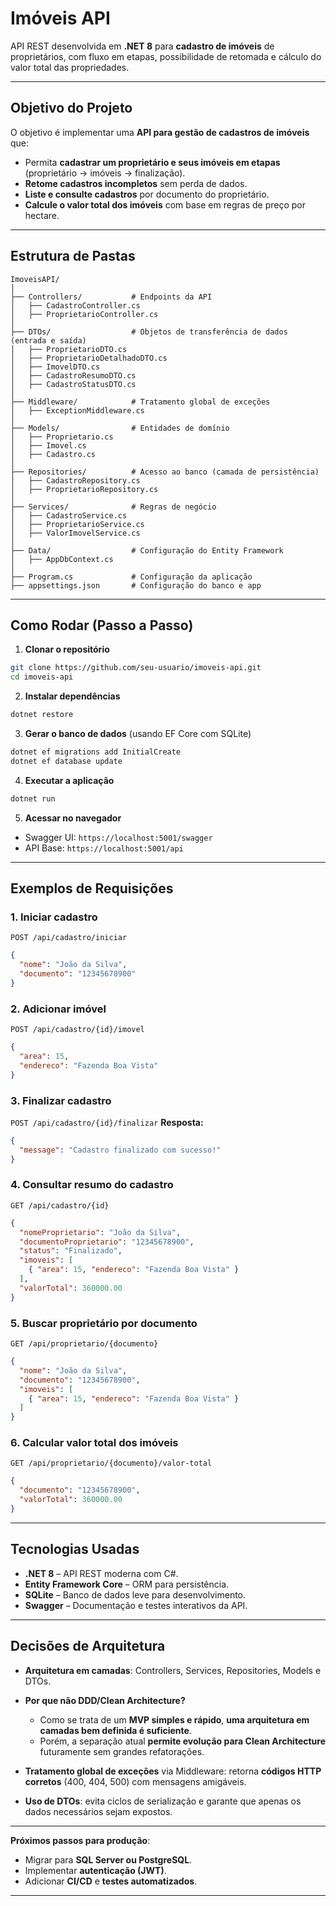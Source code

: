 # **Imóveis API**

API REST desenvolvida em **.NET 8** para **cadastro de imóveis** de proprietários, com fluxo em etapas, possibilidade de retomada e cálculo do valor total das propriedades.

---

## **Objetivo do Projeto**

O objetivo é implementar uma **API para gestão de cadastros de imóveis** que:

* Permita **cadastrar um proprietário e seus imóveis em etapas** (proprietário → imóveis → finalização).
* **Retome cadastros incompletos** sem perda de dados.
* **Liste e consulte cadastros** por documento do proprietário.
* **Calcule o valor total dos imóveis** com base em regras de preço por hectare.

---

## **Estrutura de Pastas**

```
ImoveisAPI/
│
├── Controllers/           # Endpoints da API
│   ├── CadastroController.cs
│   ├── ProprietarioController.cs
│
├── DTOs/                  # Objetos de transferência de dados (entrada e saída)
│   ├── ProprietarioDTO.cs
│   ├── ProprietarioDetalhadoDTO.cs
│   ├── ImovelDTO.cs
│   ├── CadastroResumoDTO.cs
│   ├── CadastroStatusDTO.cs
│
├── Middleware/            # Tratamento global de exceções
│   ├── ExceptionMiddleware.cs
│
├── Models/                # Entidades de domínio
│   ├── Proprietario.cs
│   ├── Imovel.cs
│   ├── Cadastro.cs
│
├── Repositories/          # Acesso ao banco (camada de persistência)
│   ├── CadastroRepository.cs
│   ├── ProprietarioRepository.cs
│
├── Services/              # Regras de negócio
│   ├── CadastroService.cs
│   ├── ProprietarioService.cs
│   ├── ValorImovelService.cs
│
├── Data/                  # Configuração do Entity Framework
│   ├── AppDbContext.cs
│
├── Program.cs             # Configuração da aplicação
├── appsettings.json       # Configuração do banco e app
```

---

## **Como Rodar (Passo a Passo)**

1. **Clonar o repositório**

```bash
git clone https://github.com/seu-usuario/imoveis-api.git
cd imoveis-api
```

2. **Instalar dependências**

```bash
dotnet restore
```

3. **Gerar o banco de dados** (usando EF Core com SQLite)

```bash
dotnet ef migrations add InitialCreate
dotnet ef database update
```

4. **Executar a aplicação**

```bash
dotnet run
```

5. **Acessar no navegador**

* Swagger UI: `https://localhost:5001/swagger`
* API Base: `https://localhost:5001/api`

---

## **Exemplos de Requisições**

### **1. Iniciar cadastro**

`POST /api/cadastro/iniciar`

```json
{
  "nome": "João da Silva",
  "documento": "12345678900"
}
```

### **2. Adicionar imóvel**

`POST /api/cadastro/{id}/imovel`

```json
{
  "area": 15,
  "endereco": "Fazenda Boa Vista"
}
```

### **3. Finalizar cadastro**

`POST /api/cadastro/{id}/finalizar`
**Resposta:**

```json
{
  "message": "Cadastro finalizado com sucesso!"
}
```

### **4. Consultar resumo do cadastro**

`GET /api/cadastro/{id}`

```json
{
  "nomeProprietario": "João da Silva",
  "documentoProprietario": "12345678900",
  "status": "Finalizado",
  "imoveis": [
    { "area": 15, "endereco": "Fazenda Boa Vista" }
  ],
  "valorTotal": 360000.00
}
```

### **5. Buscar proprietário por documento**

`GET /api/proprietario/{documento}`

```json
{
  "nome": "João da Silva",
  "documento": "12345678900",
  "imoveis": [
    { "area": 15, "endereco": "Fazenda Boa Vista" }
  ]
}
```

### **6. Calcular valor total dos imóveis**

`GET /api/proprietario/{documento}/valor-total`

```json
{
  "documento": "12345678900",
  "valorTotal": 360000.00
}
```

---

## **Tecnologias Usadas**

* **.NET 8** – API REST moderna com C#.
* **Entity Framework Core** – ORM para persistência.
* **SQLite** – Banco de dados leve para desenvolvimento.
* **Swagger** – Documentação e testes interativos da API.

---

## **Decisões de Arquitetura**

* **Arquitetura em camadas**: Controllers, Services, Repositories, Models e DTOs.
* **Por que não DDD/Clean Architecture?**

  * Como se trata de um **MVP simples e rápido**, **uma arquitetura em camadas bem definida é suficiente**.
  * Porém, a separação atual **permite evolução para Clean Architecture** futuramente sem grandes refatorações.
* **Tratamento global de exceções** via Middleware: retorna **códigos HTTP corretos** (400, 404, 500) com mensagens amigáveis.
* **Uso de DTOs**: evita ciclos de serialização e garante que apenas os dados necessários sejam expostos.

---

**Próximos passos para produção**:

* Migrar para **SQL Server ou PostgreSQL**.
* Implementar **autenticação (JWT)**.
* Adicionar **CI/CD** e **testes automatizados**.

---
